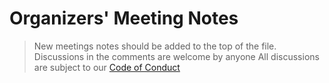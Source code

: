 # Organizers' Meeting Notes
> New meetings notes should be added to the top of the file. Discussions in the comments are welcome by anyone
> All discussions are subject to our [Code of Conduct](https://github.com/techtalkdc/CodeOfConduct/blob/master/README.md)
